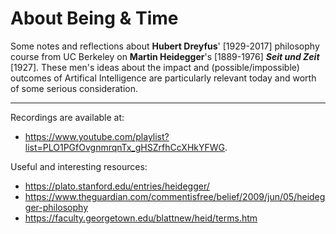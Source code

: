 # About Being & Time

Some notes and reflections about **Hubert Dreyfus**' [1929-2017] philosophy course from UC Berkeley on **Martin Heidegger**'s [1889-1976] ***Seit und Zeit*** [1927]. These men's ideas about the impact and (possible/impossible) outcomes of Artifical Intelligence are particularly relevant today and worth of some serious consideration.

---------

Recordings are available at: 
- https://www.youtube.com/playlist?list=PLO1PGfOvgnmrqnTx_gHSZrfhCcXHkYFWG. 

Useful and interesting resources:
- https://plato.stanford.edu/entries/heidegger/
- https://www.theguardian.com/commentisfree/belief/2009/jun/05/heidegger-philosophy
- https://faculty.georgetown.edu/blattnew/heid/terms.htm
